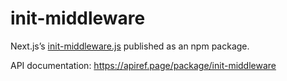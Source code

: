 # init-middleware

Next.js’s [init-middleware.js](https://github.com/vercel/next.js/blob/canary/examples/api-routes-cors/lib/init-middleware.js) published as an npm package.

API documentation: <https://apiref.page/package/init-middleware>
